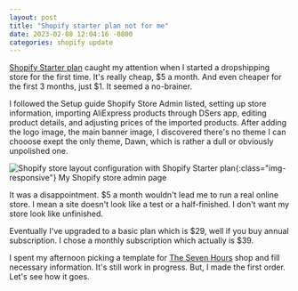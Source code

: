 ```yaml
---
layout: post
title: "Shopify starter plan not for me"
date: 2023-02-08 12:04:16 -0800
categories: shopify update
---
```


[Shopify Starter plan](https://www.shopify.com/starter) caught my attention when I started a dropshipping store for the first time. It's really cheap, $5 a month. And even cheaper for the first 3 months, just $1. It seemed a no-brainer.

I followed the Setup guide Shopify Store Admin listed, setting up store information, importing AliExpress products through DSers app, editing product details, and adjusting prices of the imported products. After adding the logo image, the main banner image, I discovered there's no theme I can chooose exept the only theme, Dawn, which is rather a dull or obviously unpolished one.

![Shopify store layout configuration with Shopify Starter plan](/assets/images/2023-02-08%20Starter%20plan%20without%20a%20theme%20to%20choose.png){:class="img-responsive"}
My Shopify store admin page

It was a disappointment. $5 a month wouldn't lead me to run a real online store. I mean a site doesn't look like a test or a half-finished. I don't want my store look like unfinished.

Eventually I've upgraded to a basic plan which is $29, well if you buy annual subscription. I chose a monthly subscription which actually is $39.

I spent my afternoon picking a template for [The Seven Hours](https://the-seven-hours.myshopify.com/) shop and fill necessary information. It's still work in progress. But, I made the first order. Let's see how it goes.
